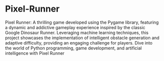 # Pixel-Runner

Pixel Runner: A thrilling game developed using the Pygame library, featuring a dynamic and addictive gameplay experience inspired by the classic Google Dinosaur Runner. Leveraging machine learning techniques, this project showcases the implementation of intelligent obstacle generation and adaptive difficulty, providing an engaging challenge for players. Dive into the world of Python programming, game development, and artificial intelligence with Pixel Runner
